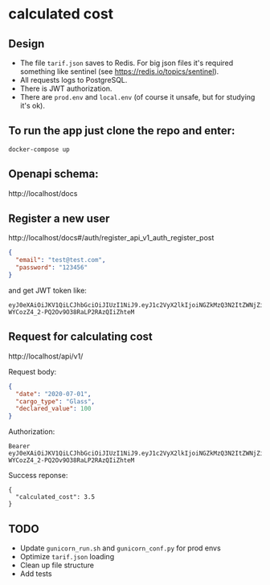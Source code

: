 # calculated cost

## Design

* The file `tarif.json` saves to Redis. For big json files it's required 
something like sentinel (see https://redis.io/topics/sentinel).
* All requests logs to PostgreSQL.
* There is JWT authorization.
* There are `prod.env` and `local.env` (of course it unsafe, but for studying it's ok).

## To run the app just clone the repo and enter:
```
docker-compose up
```

## Openapi schema:

http://localhost/docs

## Register a new user

http://localhost/docs#/auth/register_api_v1_auth_register_post

``` json
{
  "email": "test@test.com",
  "password": "123456"
}
```

and get JWT token like:
```
eyJ0eXAiOiJKV1QiLCJhbGciOiJIUzI1NiJ9.eyJ1c2VyX2lkIjoiNGZkMzQ3N2ItZWNjZi00ZWUzLThmN2QtNjhhZDcyMjYxNDc2IiwiYXVkIjoiZmFzdGFwaS11c2VyczphdXRoIiwiZXhwIjoxNTg3ODE4NDI5fQ.anO3JR8-WYCozZ4_2-PQ2Ov9O38RaLP2RAzQIiZhteM
```

## Request for calculating cost

http://localhost/api/v1/

Request body:
```json
{
  "date": "2020-07-01",
  "cargo_type": "Glass",
  "declared_value": 100
}
```

Authorization: 
``` 
Bearer eyJ0eXAiOiJKV1QiLCJhbGciOiJIUzI1NiJ9.eyJ1c2VyX2lkIjoiNGZkMzQ3N2ItZWNjZi00ZWUzLThmN2QtNjhhZDcyMjYxNDc2IiwiYXVkIjoiZmFzdGFwaS11c2VyczphdXRoIiwiZXhwIjoxNTg3ODE4NDI5fQ.anO3JR8-WYCozZ4_2-PQ2Ov9O38RaLP2RAzQIiZhteM
```

Success reponse:
```
{
  "calculated_cost": 3.5
}
```

## TODO

* Update `gunicorn_run.sh` and `gunicorn_conf.py` for prod envs
* Optimize `tarif.json` loading
* Clean up file structure
* Add tests